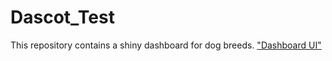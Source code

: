 # Dascot_Test
This repository contains a shiny dashboard for dog breeds.
["Dashboard UI"]("F:\class\Dascot_Test")